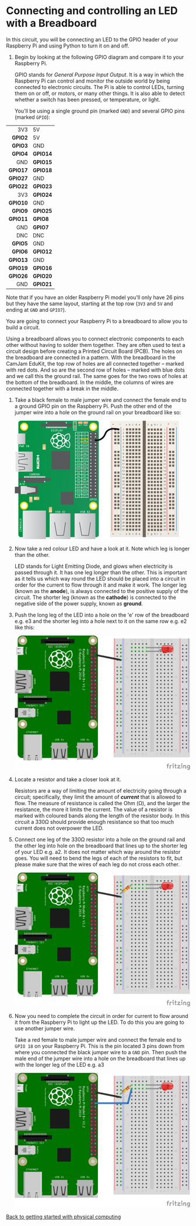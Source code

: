 # Connecting and controlling an LED with a Breadboard

In this circuit, you will be connecting an LED to the GPIO header of your Raspberry Pi and using Python to turn it on and off.

1. Begin by looking at the following GPIO diagram and compare it to your Raspberry Pi. 

    GPIO stands for *General Purpose Input Output*. It is a way in which the Raspberry Pi can control and monitor the outside world by being connected to electronic circuits.  The Pi is able to control LEDs, turning them on or off, or motors, or many other things.  It is also able to detect whether a switch has been pressed, or temperature, or light.

    You'll be using a single ground pin (marked `GND`) and several GPIO pins (marked `GPIO`):

|            |            |
|-----------:|:-----------|
|    3V3     | 5V         |
|  **GPIO2** | 5V         |
|  **GPIO3** | GND        |
|  **GPIO4** | **GPIO14** |
|        GND | **GPIO15** |
| **GPIO17** | **GPIO18** |
| **GPIO27** | GND        |
| **GPIO22** | **GPIO23** |
|        3V3 | **GPIO24** |
| **GPIO10** | GND        |
|  **GPIO9** | **GPIO25** |
| **GPIO11** | **GPIO8**  |
|        GND | **GPIO7**  |
|        DNC | DNC        |
|  **GPIO5** | GND        |
|  **GPIO6** | **GPIO12** |
| **GPIO13** | GND        |
| **GPIO19** | **GPIO16** |
| **GPIO26** | **GPIO20** |
|        GND | **GPIO21** |

Note that if you have an older Raspberry Pi model you'll only have 26 pins but they have the same layout, starting at the top row (`3V3` and `5V` and ending at `GND` and `GPIO7`).

You are going to connect your Raspberry Pi to a breadboard to allow you to build a circuit.

Using a breadboard allows you to connect electronic components to each other without having to solder them together. They are often used to test a circuit design before creating a Printed Circuit Board (PCB). The holes on the breadboard are connected in a pattern. With the breadboard in the CamJam EduKit, the top row of holes are all connected together – marked with red dots.  And so are the second row of holes – marked with blue dots and we call this the ground rail.  The same goes for the two rows of holes at the bottom of the breadboard. In the middle, the columns of wires are connected together with a break in the middle.

1. Take a black female to male jumper wire and connect the female end to a ground GPIO pin on the Raspberry Pi. Push the other end of the jumper wire into a hole on the ground rail on your breadboard like so:

    ![](images/gpio-connect-ground.png)

1. Now take a red colour LED and have a look at it. Note which leg is longer than the other.

    LED stands for Light Emitting Diode, and glows when electricity is passed through it. It has one leg longer than the other. This is important as it tells us which way round the LED should be placed into a circuit in order for the current to flow through it and make it work. The longer leg (known as the **anode**), is always connected to the positive supply of the circuit. The shorter leg (known as the **cathode**) is connected to the negative side of the power supply, known as **ground**.

1. Push the long leg of the LED into a hole on the 'e' row of the breadboard e.g. e3 and the shorter leg into a hole next to it on the same row e.g. e2 like this:

    ![](images/gpio-connect-red-led.png)

1. Locate a resistor and take a closer look at it.

    Resistors are a way of limiting the amount of electricity going through a circuit; specifically, they limit the amount of ***current*** that is allowed to flow.  The measure of resistance is called the Ohm (Ω), and the larger the resistance, the more it limits the current.  The value of a resistor is marked with coloured bands along the length of the resistor body. In this circuit a 330Ω should provide enough resistance so that too much current does not overpower the LED.

1. Connect one leg of the 330Ω resistor into a hole on the ground rail and the other leg into hole on the breadboard that lines up to the shorter leg of your LED e.g. a2. It does not matter which way around the resistor goes. You will need to bend the legs of each of the resistors to fit, but please make sure that the wires of each leg do not cross each other.

    ![](images/gpio-connect-resistor.png)

1. Now you need to complete the circuit in order for current to flow around it from the Raspberry Pi to light up the LED. To do this you are going to use another jumper wire.

    Take a red female to male jumper wire and connect the female end to `GPIO 18` on your Raspberry Pi. This is the pin located 3 pins down from where you connected the black jumper wire to a `GND` pin. Then push the male end of the jumper wire into a hole on the breadboard that lines up with the longer leg of the LED e.g. a3

    ![](images/gpio-complete-circuit.png)

[Back to getting started with physical computing](worksheet.md)

